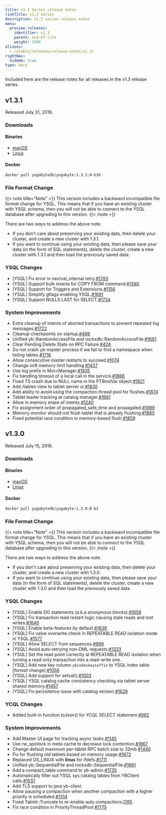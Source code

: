```yaml
---
title: v1.3 Series release notes
linkTitle: v1.3 series
description: v1.3 series release notes
menu:
  preview_releases:
    identifier: v1.3
    parent: end-of-life
    weight: 2990
aliases:
  - /stable/releases/release-notes/v1.3/
rightNav:
  hideH4: true
type: docs
---
```


Included here are the release notes for all releases in the v1.3 release series.

## v1.3.1

Released July 31, 2019.

### Downloads

#### Binaries

<ul class="nav yb-pills">
  <li>
    <a href="https://downloads.yugabyte.com/yugabyte-1.3.1.0-darwin.tar.gz">
        <i class="fa-brands fa-apple"></i><span>macOS</span>
    </a>
  </li>
  <li>
    <a href="https://downloads.yugabyte.com/yugabyte-1.3.1.0-linux.tar.gz">
        <i class="fa-brands fa-linux"></i><span>Linux</span>
    </a>
  </li>
</ul>

#### Docker

```sh
docker pull yugabytedb/yugabyte:1.3.1.0-b16
```

### File Format Change

{{< note title="Note" >}}
This version includes a backward incompatible file format change for YSQL. This means that if you have an existing cluster with YSQL schema, then you will not be able to connect to the YSQL database after upgrading to this version.
{{< /note >}}

There are two ways to address the above note.

* If you don't care about preserving your existing data, then delete your cluster, and create a new
  cluster with 1.3.1.
* If you want to continue using your existing data, then please save your data (in the form of
  SQL statements), delete the cluster, create a new cluster with 1.3.1 and then load the previously saved data.

### YSQL Changes

* [YSQL] Fix error in nextval_internal retry.[#1783](https://github.com/yugabyte/yugabyte-db/issues/1783)
* [YSQL] Support bulk inserts for COPY FROM
  command.[#1590](https://github.com/yugabyte/yugabyte-db/issues/1590)
* [YSQL] Support for Triggers and
  Extensions.[#1156](https://github.com/yugabyte/yugabyte-db/issues/1156)
* [YSQL] Simplify gflags enabling YSQL.[#1691](https://github.com/yugabyte/yugabyte-db/issues/1691)
* [YSQL] Support NULLS LAST for SELECT.[#1734](https://github.com/yugabyte/yugabyte-db/issues/1734)

### System Improvements

* Extra cleanup of intents of aborted transactions to prevent repeated log
  messages.[#1722](https://github.com/yugabyte/yugabyte-db/issues/1722)
* Cleanup checkpoints on startup.[#498](https://github.com/yugabyte/yugabyte-db/issues/498)
* Unified yb::RandomAccessFile and
  rocksdb::RandomAccessFile.[#1661](https://github.com/yugabyte/yugabyte-db/issues/1661)
* Clear Pending Delete State on RPC
  Failure.[#424](https://github.com/yugabyte/yugabyte-db/issues/424)
* Do not crash yb-master process if we fail to find a namespace when listing
  tables.[#1716](https://github.com/yugabyte/yugabyte-db/issues/1716)
* Allow consecutive master restarts to
  succeed.[#1074](https://github.com/yugabyte/yugabyte-db/issues/1074)
* Change soft memory limit handling.[#1437](https://github.com/yugabyte/yugabyte-db/issues/1437)
* Use log prefix in MvccManager.[#1835](https://github.com/yugabyte/yugabyte-db/issues/1835)
* Fix handling timeout of a local call in the
  service.[#1866](https://github.com/yugabyte/yugabyte-db/issues/1866)
* Fixed TS crash due to NULL name in the PTBindVar
  object.[#1821](https://github.com/yugabyte/yugabyte-db/issues/1821)
* Add /tables view to tablet server ui.[#1830](https://github.com/yugabyte/yugabyte-db/issues/1830)
* Add ability to avoid using the compaction thread pool for
  flushes.[#1874](https://github.com/yugabyte/yugabyte-db/issues/1874)
* Tablet leader tracking at catalog
  manager.[#1881](https://github.com/yugabyte/yugabyte-db/issues/1881)
* Allow in memory erase of intents.[#1240](https://github.com/yugabyte/yugabyte-db/issues/1240)
* Fix assignment order of propagated_safe_time and
  propagated.[#1889](https://github.com/yugabyte/yugabyte-db/issues/1889)
* Memory monitor should not flush tablet that is already
  flushing.[#1880](https://github.com/yugabyte/yugabyte-db/issues/1880)
* Fixed potential race condition in memory-based
  flush.[#1859](https://github.com/yugabyte/yugabyte-db/issues/1859)

## v1.3.0

Released July 15, 2019.

### Downloads

#### Binaries

<ul class="nav yb-pills">
  <li>
    <a href="https://downloads.yugabyte.com/yugabyte-1.3.0.0-darwin.tar.gz">
        <i class="fa-brands fa-apple"></i><span>macOS</span>
    </a>
  </li>
  <li>
    <a href="https://downloads.yugabyte.com/yugabyte-1.3.0.0-linux.tar.gz">
        <i class="fa-brands fa-linux"></i><span>Linux</span>
    </a>
  </li>
</ul>

#### Docker

```sh
docker pull yugabytedb/yugabyte:1.3.0.0-b1
```

### File Format Change

{{< note title="Note" >}}
This version includes a backward incompatible file format change for YSQL. This means that if you have an existing cluster with YSQL schema, then you will not be able to connect to the YSQL database after upgrading to this version.
{{< /note >}}

There are two ways to address the above note.

* If you don't care about preserving your existing data, then delete your cluster, and create a new cluster with 1.3.0.
* If you want to continue using your existing data, then please save your data (in the form of
  SQL statements), delete the cluster, create a new cluster with 1.3.0 and then load the previously saved data.

### YSQL Changes

* [YSQL] Enable DO statements (a.k.a anonymous
  blocks).[#1656](https://github.com/yugabyte/yugabyte-db/issues/1656)
* [YSQL] Fix transaction read restart logic causing stale reads and lost
  writes.[#1646](https://github.com/yugabyte/yugabyte-db/issues/1646)
* [YSQL] Enable beta-features by
  default.[#1639](https://github.com/yugabyte/yugabyte-db/issues/1639)
* [YSQL] Fix value overwrite check in REPEATABLE READ isolation mode in
  YSQL.[#1577](https://github.com/yugabyte/yugabyte-db/issues/1577)
* [YSQL] Allow SELECT from
  sequences.[#999](https://github.com/yugabyte/yugabyte-db/issues/999)
* [YSQL] Avoid auto-retrying non-DML
  requests.[#1333](https://github.com/yugabyte/yugabyte-db/issues/1333)
* [YSQL] Set the read point correctly at REPEATABLE READ isolation when turning a read-only
  transaction into a read-write one.
* [YSQL] Add new key column `ybindexkeysuffix` to YSQL index table [format
  change].[#1058](https://github.com/yugabyte/yugabyte-db/issues/1058)
* [YSQL] Add support for
  setval().[#1003](https://github.com/yugabyte/yugabyte-db/issues/1003)
* [YSQL] YSQL catalog cache consistency checking via tablet server shared
  memory.[#1457](https://github.com/yugabyte/yugabyte-db/issues/1457)
* [YSQL] Fix persistence issue with catalog
  version.[#1629](https://github.com/yugabyte/yugabyte-db/issues/1629)

### YCQL Changes

* Added built-in function toJson() for YCQL SELECT
  statement.[#992](https://github.com/yugabyte/yugabyte-db/issues/992)

### System Improvements

* Add Master UI page for tracking async
  tasks.[#1145](https://github.com/yugabyte/yugabyte-db/issues/1145)
* Use rw_spinlock in meta cache to decrease lock
  contention.[#1667](https://github.com/yugabyte/yugabyte-db/issues/1667)
* Change default maximum per-tablet RPC batch size to
  32mb.[#1440](https://github.com/yugabyte/yugabyte-db/issues/1440)
* Fix for flushing old tablets based on memory
  usage.[#1672](https://github.com/yugabyte/yugabyte-db/issues/1672)
* Replaced OS_LINUX with __linux__ for
  ifdefs.[#1711](https://github.com/yugabyte/yugabyte-db/issues/1711)
* Unified yb::SequentialFile and
  rocksdb::SequentialFile.[#1661](https://github.com/yugabyte/yugabyte-db/issues/1661)
* Add a compact_table command to
  yb-admin.[#1735](https://github.com/yugabyte/yugabyte-db/issues/1735)
* Automatically filter out YSQL sys catalog tables from YBClient
  calls.[#1537](https://github.com/yugabyte/yugabyte-db/issues/1537)
* Add TLS support to java yb-client.
* Allow pausing a compaction when another compaction with a higher priority is
  scheduled.[#1314](https://github.com/yugabyte/yugabyte-db/issues/1314)
* Fixed Tablet::Truncate to re-enable auto
  compactions.[1765](https://github.com/yugabyte/yugabyte-db/issues/1765)
* Fix race condition in
  PriorityThreadPool.[#1775](https://github.com/yugabyte/yugabyte-db/issues/1775)
